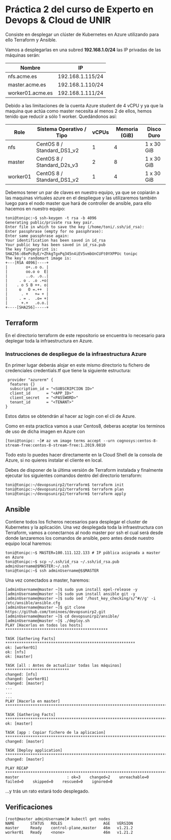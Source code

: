 # Práctica 2 del curso de Experto en Devops &amp; Cloud de UNIR

Consiste en desplegar un clúster de Kubernetes en Azure utilizando para ello Terraform y Ansible.

Vamos a desplegarlas en una subred **192.168.1.0/24** las IP privadas de las máquinas serán:

| Nombre | IP |
|------|------|
| nfs.acme.es  | 192.168.1.115/24 |
| master.acme.es | 192.168.1.110/24 | 
| worker01.acme.es | 192.168.1.111/24 | 

Debido a las limitaciones de la cuenta Azure student de 4 vCPU y ya que la maquina que actúa como master necesita al menos 2 de ellos, hemos tenido que reducir a sólo 1 worker. Quedándonos así:

| Role | Sistema Operativo / Tipo | vCPUs | Memoria (GiB) | Disco Duro |
|------|-------------------|-------|---------------|------------|
| nfs  | CentOS 8 / Standard_DS1_v2           | 1     | 4             | 1 x 30 GiB |
| master | CentOS 8 / Standard_D2s_v3        | 2     | 8             | 1 x 30 GiB |
| worker01 | CentOS 8 / Standard_DS1_v2       | 1     | 4             | 1 x 30 GiB |

Debemos tener un par de claves en nuestro equipo, ya que se copiarán a las maquinas virtuales azure en el despliegue y las utilizaremos también luego para el nodo master que hará de controller de ansible, para ello hacemos en nuestro equipo:

```console
toni@tonipc:~$ ssh-keygen -t rsa -b 4096
Generating public/private rsa key pair.
Enter file in which to save the key (/home/toni/.ssh/id_rsa): 
Enter passphrase (empty for no passphrase): 
Enter same passphrase again: 
Your identification has been saved in id_rsa
Your public key has been saved in id_rsa.pub
The key fingerprint is:
SHA256:d6ePc0yE/+ZhkgTgxPq345n4iEV5vmbUnCUFt0YXPPUc tonipc
The key's randomart image is:
+---[RSA 4096]----+
|        o+..o o. |
|        oo.o o  E|
|        ..o. .o..|
|     . o . .o .+o|
|    . o S B ++. o|
|     o   O =.++  |
|      . +   += + |
|     . = .  .o= +|
|      +.+   .o.o.|
+----[SHA256]-----+
```

## Terraform
En el directorio terraform de este repositorio se encuentra lo necesario para deplegar toda la infraestructura en Azure.

### Instrucciones de despliegue de la infraestructura Azure
En primer lugar deberás alojar en este mismo directorio tu fichero de credenciales credentials.tf que tiene la siguiente estructura:

```
 provider "azurerm" {
  features {}
  subscription_id = "<SUBSCRIPCION ID>"
  client_id       = "<APP_ID>"
  client_secret   = "<PASSWORD>"
  tenant_id       = "<TENANT>"
}
```

Estos datos se obtendrán al hacer az login con el cli de Azure.

Como en esta practica vamos a usar Centos8, deberas aceptar los terminos de uso de dicha imagen en Azure con

```console
[toni@tonipc: ~]# az vm image terms accept --urn cognosys:centos-8-stream-free:centos-8-stream-free:1.2019.0810
```

Todo esto lo puedes hacer directamente en la Cloud Shell de la consola de Azure, si no quieres instalar el cliente en local.

Debes de disponer de la última versión de Terraform instalada y finalmente ejecutar los siguientes comandos dentro del directorio terraform:

```console
toni@tonipc:~/devopsunirp2/terraform$ terraform init
toni@tonipc:~/devopsunirp2/terraform$ terraform plan
toni@tonipc:~/devopsunirp2/terraform$ terraform apply
```

## Ansible
Contiene todos los ficheros necesarios para desplegar el cluster de Kubernetes y la aplicación.
Una vez desplegada toda la infraestructura con Terraform, vamos a conectarnos al nodo master por ssh el cual será desde donde lanzaremos los comandos de ansible, pero antes desde nuestro equipo local haremos:

```console
toni@tonipc:~$ MASTER=100.111.122.133 # IP pública asignada a master en Azure
toni@tonipc:~$ scp ~/.ssh/id_rsa ~/.ssh/id_rsa.pub  adminUsername@$MASTER:~/.ssh
toni@tonipc:~$ ssh adminUsername@$$MASTER
```

Una vez conectados a master, haremos:

```console
[adminUsername@master ~]$ sudo yum install epel-release -y
[adminUsername@master ~]$ sudo yum install ansible git -y
[adminUsername@master ~]$ sudo sed '/host_key_checking/s/^#//g' -i /etc/ansible/ansible.cfg
[adminUsername@master ~]$ git clone https://github.com/toninoes/devopsunirp2.git
[adminUsername@master ~]$ cd devopsunirp2/ansible/
[adminUsername@master ~]$ ./deploy.sh
PLAY [Hacerlos en todos los hosts] *********************************************

TASK [Gathering Facts] *********************************************************
ok: [worker01]
ok: [nfs]
ok: [master]

TASK [all : Antes de actualizar todas las máquinas] ****************************
changed: [nfs]
changed: [worker01]
changed: [master]
...
...
...
PLAY [Hacerlo en master] ***********************************************************************************************************************************************

TASK [Gathering Facts] *************************************************************************************************************************************************
ok: [master]

TASK [app : Copiar fichero de la aplicacion] ***************************************************************************************************************************
changed: [master]

TASK [Deploy application] **********************************************************************************************************************************************
changed: [master]

PLAY RECAP *************************************************************************************************************************************************************
master                     : ok=3    changed=2    unreachable=0    failed=0    skipped=0    rescued=0    ignored=0

```

...y trás un rato estará todo desplegado.

## Verificaciones

```console
[root@master adminUsername]# kubectl get nodes
NAME       STATUS   ROLES                  AGE   VERSION
master     Ready    control-plane,master   46m   v1.21.2
worker01   Ready    <none>                 46m   v1.21.2
```
